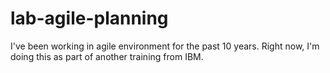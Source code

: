 # lab-agile-planning
I've been working in agile environment for the past 10 years. Right now, I'm doing this as part of another training from IBM.  
